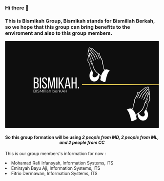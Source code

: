 ### Hi there 👋

### This is Bismikah Group, Bismikah stands for Bismillah Berkah, so we hope that this group can bring benefits to the enviroment and also to this group members.

<img src="bismikah.png" alt="group_pict" title=" " style="margin-top:3mx;">

<br>

<h4 style="text-align:center;">So this group formation will be using <i>2 people from MD, 2 people from ML, and 2 people from CC</i></h4>

<p>This is our group members's information for now :</p>
<li>Mohamad Rafi Irfansyah, Information Systems, ITS</li>
<li>Emirsyah Bayu Aji, Information Systems, ITS</li>
<li>Fitrio Dermawan, Information Systems, ITS</li>
